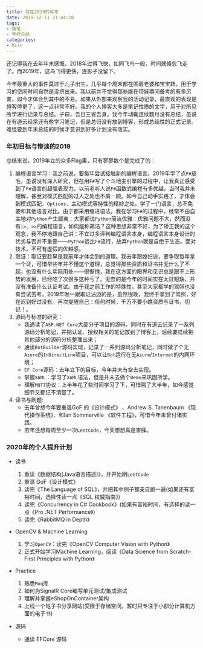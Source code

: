 ```yaml
---
title: 写在2019的年末
date: 2019-12-11 21:44:10
tags:
- 随笔
- 年终总结
categories:
- Misc
---
```


还记得我在去年年末感慨，2018年过得飞快，如同飞鸟一般，时间就倏忽飞走了。而2019年，这鸟飞得更快，连影子没留下。

今年最重大的事件莫过于儿子出生，几乎每个周末都在围着老婆和宝宝转。用于学习的空闲时间自然是没挤出来。我以前并不觉得那些能在带娃期间备考的有多厉害，如今才体会到其中的不易。如果从外部来观察我的活动记录，最直观的表现是博客停更了，这一点非常不好。我的个人博客大多是笔记性质的文字，用于对所见所学进行记录与总结。子曰，吾日三省吾身。我今年动辄连续数月没有总结，虽说在有道云经常还有些学习笔记，但是总归没有放到博客，形成总结性的正式记录。难怪要到年末总结的时候才意识到好多计划没有落实。

### 年初目标与惨淡的2019

总结来说，2019年立的众多Flag里，只有寥寥数个是完成了的：
1. 编程语言学习：我之前说，要每年尝试接触新的编程语言。2019年学了点`F#`皮毛，虽说没有深入研究，但在用`F#`写了个斗地主引擎的过程中，让我真正感受到了`F#`语言的超强表现力。以前老听人说`F#`函数式编程有多优越，当时我并未理解，甚至对模式匹配的过人之处也不屑一顾。如今自己动手实践了，才体会到模式匹配、`Options`、主动模式等特性的精妙之处。学了一门语言，总不免要和其他语言对比。由于都采用缩进语法，我在学习`F#`的过程中，经常不由自主地对`Python`产生鄙夷：大家都说`Python`简洁优雅：优雅问题不大，然而没有`|>`、`>>`的编程语言，如何能称简洁？这种思想非常不好，为了矫正我的这个观念，我不停地跟自己讲：不宜过多评判编程语言本身，编程语言本身设计的优劣与否并不重要——`Python`远比`F#`流行，放弃`Python`就是自绝于生态。面对技术，不可有虚假的优越感。
2. 取证：取证要趁早是我前年才体会到的道理。我去年跟媳妇说，要争取每年拿一个证，可惜早些年并不懂这个道理，总觉得那些资质和证书并无什么了不起，也没有什么实际用处——很惭愧，我在这方面的眼界和见识总是跟不上形势的发展，已经吃了次很多这种亏了。无奈的是今年的时间实在太过短缺，并没有准备什么认证考试。由于我之前工作的特殊性，甚至大家都学的驾照也没有尝试去考。2019年唯一跟取证沾边的是，虽然很晚，我终于拿到了驾照，好在迟到好过没有。再次提醒自己：任何时候，千万不要小瞧资质与证书，切记！。
3. 源码与标准的研究： 
    * 我通读了`ASP.NET Core`大部分子项目的源码，同时在有道云记录了一系列源码分析笔记，并把认证、授权相关的笔记放到了博客上，后续要陆续把其他部分的源码分析整理出来；
    * 通读`BotBuilder`源码实现，记录了一系列源码分析笔记，同时做了个无`Azure`的`InDirectLine`项目，可以让`Bot`运行在无`Azure`/`Internet`的内网环境；
    * `EF Core`源码：去年立下的目标，今年并未有空去实现。
    * 掌握`XAML`：学习了`XAML`语法，但是并未去做个`Demo`来巩固所学。
    * 理解`MQTT`协议：上半年花了些时间学习了下，可惜隔了大半年，如今感觉细节又都记不清楚了。
4. 读书与刷题: 
    * 去年曾想今年要重温GoF 的《设计模式》 、Andrew S. Tanenbaum 《现代操作系统》、和Ian Sommerville 《软件工程》，可惜今年未曾付诸实践。
    * 去年还想每周至少一次`LeetCode`，今天想想真是害臊。


### 2020年的个人提升计划

- 读书
    1. 重读《数据结构(Java语言描述)》，并开始刷`LeetCode`
    2. 重温 GoF《设计模式》
    3. 读完《The Language of SQL》，并把其中例子都亲自跑一遍(如果还有富裕时间，选择性读一点《SQL 权威指南》)
    4. 读完《Concurrency in C# Cookbook》(如果有富裕时间，有选择的读一点《Pro .NET Performance》)
    5. 读完《RabbitMQ in Depth》

- OpenCV & Machine Learning
    1. 学习`OpenCV`：读完《OpenCV Computer Vision with Python》
    2. 正式开始学习Machine Learning，阅读《Data Science from Scratch- First Principles with Python》

- Practice
    1. 熟悉`Moq`库
    2. 如何为SignalR Core编写单元测试/集成测试
    3. 理解并掌握eShopOnContainer架构
    4. 上线一个电子书分享网站(受限于存储空间，暂时只专注于小部分计算机方面的电子书)

- 源码
    - 通读 EFCore 源码
